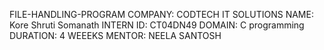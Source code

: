 FILE-HANDLING-PROGRAM
COMPANY: CODTECH IT SOLUTIONS
NAME: Kore  Shruti Somanath 
INTERN ID: CT04DN49
DOMAIN: C programming 
DURATION: 4 WEEEKS 
MENTOR: NEELA SANTOSH
